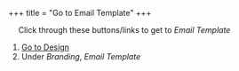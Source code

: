+++
title = "Go to Email Template"
+++

&emsp; Click through these buttons/links to get to *Email Template*

1. [Go to Design](./to_design.md)
2. Under *Branding*, *Email Template*
